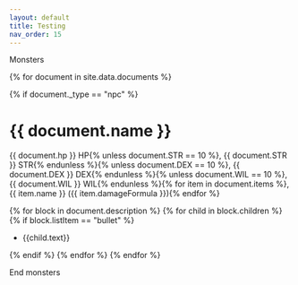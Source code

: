```yaml
---
layout: default
title: Testing
nav_order: 15
---
```


Monsters

{% for document in site.data.documents %}

{% if document._type == "npc" %}

# {{ document.name }}

{{ document.hp }} HP{% unless document.STR == 10 %}, {{ document.STR }} STR{% endunless %}{% unless document.DEX == 10 %}, {{ document.DEX }} DEX{% endunless %}{% unless document.WIL == 10 %}, {{ document.WIL }} WIL{% endunless %}{% for item in document.items %}, {{ item.name }} ({{ item.damageFormula }}){% endfor %}

{% for block in document.description %}
{% for child in block.children %}
{% if block.listItem == "bullet" %}

- {{child.text}}

{% endif %}
{% endfor %}
{% endfor %}

End monsters

